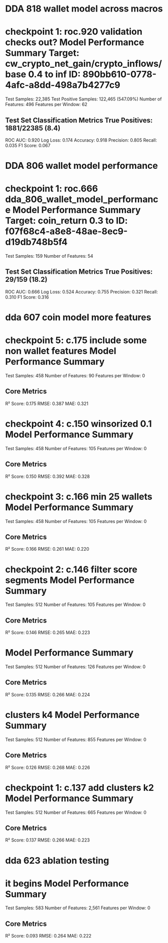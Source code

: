 # DDA 818 wallet model across macros
checkpoint 1: roc.920 validation checks out?
Model Performance Summary
Target: cw_crypto_net_gain/crypto_inflows/base 0.4 to inf
ID: 890bb610-0778-4afc-a8dd-498a7b4277c9
===================================
Test Samples:             22,385
Test Positive Samples:    122,465 (547.09%)
Number of Features:       496
Features per Window:      62

Test Set Classification Metrics
True Positives:             1881/22385 (8.4)
-----------------------------------
ROC AUC:                    0.920
Log Loss:                   0.174
Accuracy:                   0.918
Precision:                  0.805
Recall:                     0.035
F1 Score:                   0.067


# DDA 806 wallet model performance
checkpoint 1: roc.666 dda_806_wallet_model_performance
Model Performance Summary
Target: coin_return 0.3 to
ID: f07f68c4-a8e8-48ae-8ec9-d19db748b5f4
===================================
Test Samples:             159
Number of Features:       54

Test Set Classification Metrics
True Positives:             29/159 (18.2)
-----------------------------------
ROC AUC:                    0.666
Log Loss:                   0.524
Accuracy:                   0.755
Precision:                  0.321
Recall:                     0.310
F1 Score:                   0.316


# dda 607 coin model more features
checkpoint 5: c.175 include some non wallet features
Model Performance Summary
===================================
Test Samples:             458
Number of Features:       90
Features per Window:      0

Core Metrics
-----------------------------------
R² Score:                 0.175
RMSE:                     0.387
MAE:                      0.321


checkpoint 4: c.150 winsorized 0.1
Model Performance Summary
===================================
Test Samples:             458
Number of Features:       105
Features per Window:      0

Core Metrics
-----------------------------------
R² Score:                 0.150
RMSE:                     0.392
MAE:                      0.328



checkpoint 3: c.166 min 25 wallets
Model Performance Summary
===================================
Test Samples:             458
Number of Features:       105
Features per Window:      0

Core Metrics
-----------------------------------
R² Score:                 0.166
RMSE:                     0.261
MAE:                      0.220


checkpoint 2: c.146 filter score segments
Model Performance Summary
===================================
Test Samples:             512
Number of Features:       105
Features per Window:      0

Core Metrics
-----------------------------------
R² Score:                 0.146
RMSE:                     0.265
MAE:                      0.223


Model Performance Summary
===================================
Test Samples:             512
Number of Features:       126
Features per Window:      0

Core Metrics
-----------------------------------
R² Score:                 0.135
RMSE:                     0.266
MAE:                      0.224



clusters k4
Model Performance Summary
===================================
Test Samples:             512
Number of Features:       855
Features per Window:      0

Core Metrics
-----------------------------------
R² Score:                 0.126
RMSE:                     0.268
MAE:                      0.226


checkpoint 1: c.137 add clusters k2
Model Performance Summary
===================================
Test Samples:             512
Number of Features:       665
Features per Window:      0

Core Metrics
-----------------------------------
R² Score:                 0.137
RMSE:                     0.266
MAE:                      0.223


# dda 623 ablation testing
it begins
Model Performance Summary
===================================
Test Samples:             583
Number of Features:       2,561
Features per Window:      0

Core Metrics
-----------------------------------
R² Score:                 0.093
RMSE:                     0.264
MAE:                      0.222
